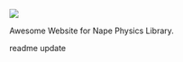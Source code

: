 ![](https://github.com/deltaluca/www.napephys.com/blob/gh-pages/assets/nape.png?raw=true)

Awesome Website for Nape Physics Library.

readme update

